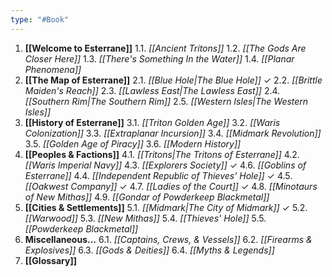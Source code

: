 ```yaml
---
type: "#Book"
---
```

1. **[[Welcome to Esterrane]]**
	1.1. *[[Ancient Tritons]]*
	1.2. *[[The Gods Are Closer Here]]*
	1.3. *[[There's Something In the Water]]*
	1.4. *[[Planar Phenomena]]*
2. **[[The Map of Esterrane]]**
	2.1. *[[Blue Hole|The Blue Hole]]* ✓
	2.2. *[[Brittle Maiden's Reach]]*
	2.3. *[[Lawless East|The Lawless East]]*
	2.4. *[[Southern Rim|The Southern Rim]]*
	2.5. *[[Western Isles|The Western Isles]]*
3. **[[History of Esterrane]]**
	3.1. *[[Triton Golden Age]]*
	3.2. *[[Waris Colonization]]* 
	3.3. *[[Extraplanar Incursion]]*
	3.4. *[[Midmark Revolution]]*
	3.5. *[[Golden Age of Piracy]]*
	3.6. *[[Modern History]]*
4. **[[Peoples & Factions]]**
	4.1. *[[Tritons|The Tritons of Esterrane]]*
	4.2. *[[Waris Imperial Navy]]*
	4.3. *[[Explorers Society]]* ✓
	4.6. *[[Goblins of Esterrane]]*
	4.4. *[[Independent Republic of Thieves' Hole]]* ✓
	4.5. *[[Oakwest Company]]* ✓
	4.7. *[[Ladies of the Court]]* ✓
	4.8. *[[Minotaurs of New Mithas]]*
	4.9. *[[Gondar of Powderkeep Blackmetal]]*
5. **[[Cities & Settlements]]**
	5.1. *[[Midmark|The City of Midmark]]* ✓
	5.2. *[[Warwood]]*
	5.3. *[[New Mithas]]*
	5.4. *[[Thieves' Hole]]*
	5.5. *[[Powderkeep Blackmetal]]*
6. **Miscellaneous...**
	6.1. *[[Captains, Crews, & Vessels]]*
	6.2. *[[Firearms & Explosives]]*
	6.3. *[[Gods & Deities]]*
	6.4. *[[Myths & Legends]]*
7. **[[Glossary]]**